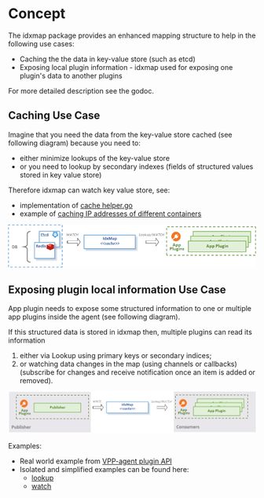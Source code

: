 # Concept

The idxmap package provides an enhanced mapping structure to help in the following 
use cases:
* Caching the the data in key-value store (such as etcd)
* Exposing local plugin information - idxmap used for exposing one plugin's data to another plugins 

For more detailed description see the godoc.

## Caching Use Case
Imagine that you need the data from the key-value store cached (see following diagram) 
because you need to:
- either minimize lookups of the key-value store 
- or you need to lookup by secondary indexes (fields of structured values stored in key value store) 

Therefore idxmap can watch key value store, see:
- implementation of [cache helper.go](mem/cache_helper.go)
- example of [caching IP addresses of different containers](https://github.com/ligato/vpp-agent/tree/master/examples/idx_iface_cache) 

![idxmap cache](../docs/imgs/idxmap_cache.png)

## Exposing plugin local information Use Case
App plugin needs to expose some structured information to one or multiple app plugins 
inside the agent (see following diagram).

If this structured data is stored in idxmap then, multiple plugins can read its information 
1. either via Lookup using primary keys or secondary indices;
2. or watching data changes in the map (using channels or callbacks) 
   (subscribe for changes and receive notification once an item is added or removed).

![idxmap local](../docs/imgs/idxmap_local.png)

Examples:
* Real world example from [VPP-agent plugin API](https://github.com/ligato/vpp-agent/blob/master/plugins/defaultplugins/defaultplugins_api.go)
* Isolated and simplified examples can be found here: 
  * [lookup](https://github.com/ligato/vpp-agent/tree/master/examples/idx_mapping_lookup)
  * [watch](https://github.com/ligato/vpp-agent/tree/master/examples/idx_mapping_watcher)

